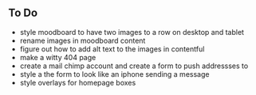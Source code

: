 ## To Do
- style moodboard to have two images to a row on desktop and tablet
- rename images in moodboard content
- figure out how to add alt text to the images in contentful 
- make a witty 404 page
- create a mail chimp account and create a form to push addressses to
- style a the form to look like an iphone sending a message
- style overlays for homepage boxes 
